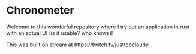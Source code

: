 # Chronometer
Welcome to this wonderful repository where I try out an application in rust with an actual UI (is it usable? who knows)!

This was built on stream at https://twitch.tv/justtoocloudy

